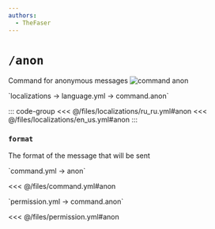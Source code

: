```yaml
---
authors:
  - TheFaser
---
```


# `/anon`

Command for anonymous messages
![command anon](/commandanon.png)

[//]: # (localization)
<!--@include: @/parts/words.md#localization--> 
<!--@include: @/parts/words.md#path--> `localizations → language.yml → command.anon`

<!--@include: @/parts/words.md#default--> 

::: code-group
<<< @/files/localizations/ru_ru.yml#anon
<<< @/files/localizations/en_us.yml#anon
:::

### `format`

The format of the message that will be sent

[//]: # (command.yml)
<!--@include: @/parts/words.md#setting-->
<!--@include: @/parts/words.md#path--> `command.yml → anon`

<!--@include: @/parts/words.md#default-->
<<< @/files/command.yml#anon

<!--@include: @/parts/enable.md-->
<!--@include: @/parts/range.md-->
<!--@include: @/parts/aliases.md-->
<!--@include: @/parts/destination.md-->
<!--@include: @/parts/cooldown.md-->
<!--@include: @/parts/sound.md-->

[//]: # (permission.yml)
<!--@include: @/parts/words.md#permission-->
<!--@include: @/parts/words.md#path--> `permission.yml → command.anon`

<!--@include: @/parts/words.md#default-->
<<< @/files/permission.yml#anon

<!--@include: @/parts/permission/permissionTier3.md-->
<!--@include: @/parts/permission/cooldown.md-->
<!--@include: @/parts/permission/sound.md-->